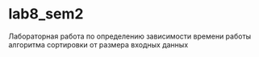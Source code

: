 # lab8_sem2

Лабораторная работа по определению зависимости времени работы алгоритма сортировки от размера входных данных
